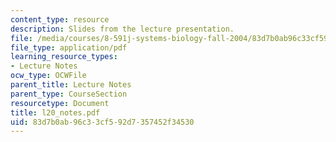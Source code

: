 ```yaml
---
content_type: resource
description: Slides from the lecture presentation.
file: /media/courses/8-591j-systems-biology-fall-2004/83d7b0ab96c33cf592d7357452f34530_l20_notes.pdf
file_type: application/pdf
learning_resource_types:
- Lecture Notes
ocw_type: OCWFile
parent_title: Lecture Notes
parent_type: CourseSection
resourcetype: Document
title: l20_notes.pdf
uid: 83d7b0ab-96c3-3cf5-92d7-357452f34530
---
```

